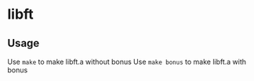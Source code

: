 # libft
## Usage
Use `make` to make libft.a without bonus
Use `make bonus` to make libft.a with bonus